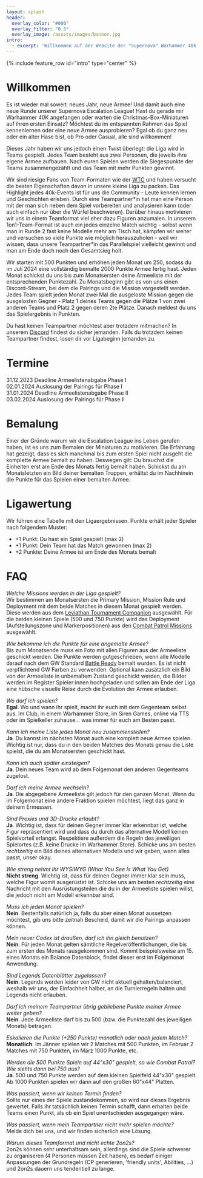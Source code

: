 ```yaml
---
layout: splash
header:
  overlay_color: "#000"
  overlay_filter: "0.5"
  overlay_image: /assets/images/banner.jpg
intro: 
  - excerpt: 'Willkommen auf der Website der "Supernova" Warhammer 40k Escalation-Liga!<br/>Hier findes du alle infos über aktuelle Paarungen, Ranglisten und die Teilnehmer:innen.'
---
```


{% include feature_row id="intro" type="center" %}

# Willkommen

Es ist wieder mal soweit: neues Jahr, neue Armee! Und damit auch eine neue Runde unserer Supernova Escalation League! Hast du gerade mir Warhammer 40K angefangen oder warten die Christmas-Box-Miniaturen auf ihren ersten Einsatz? Möchtest du im entspannten Rahmen das Spiel kennenlernen oder eine neue Armee ausprobieren? Egal ob du ganz neu oder ein alter Hase bist, ob Pro oder Casual, alle sind willkommen!

Dieses Jahr haben wir uns jedoch einen Twist überlegt: die Liga wird in Teams gespielt. Jedes Team besteht aus zwei Personen, die jeweils ihre eigene Armee aufbauen. Nach euren Spielen werden die Siegespunkte der Teams zusammengezählt und das Team mit mehr Punkten gewinnt.

Wir sind riesige Fans von Team-Formaten wie der [WTC](https://worldteamchampionship.com/) und haben versucht die besten Eigenschaften davon in unsere kleine Liga zu packen. Das Highlight jedes 40k-Events ist für uns die Community - Leute kennen lernen und Geschichten erleben. Durch eine Teampartner\*in hat man eine Person mit der man sich neben dem Spiel vorbereiten und analysieren kann (oder auch einfach nur über die Würfel beschweren). Darüber hinaus motivieren wir uns in einem Teamformat viel eher dazu Figuren anzumalen. In unserem 1on1-Team-Format ist auch ein jedes einzelne Match wichtig - selbst wenn man in Runde 2 fast keine Modelle mehr am Tisch hat, kämpfen wir weiter und versuchen so viele Punkte wie möglich herauszuholen - weil wir wissen, dass unsere Teampartner\*in das Parallelspiel vielleicht gewinnt und man am Ende doch noch den Gesamtsieg holt.

Wir starten mit 500 Punkten und erhöhen jeden Monat um 250, sodass du im Juli 2024 eine vollständig bemalte 2000 Punkte Armee fertig hast. Jeden Monat schickst du uns bis zum Monatsersten deine Armeeliste mit der entsprechenden Punktezahl.
Zu Monatsbeginn gibt es von uns einen Discord-Stream, bei dem die Pairings und die Mission vorgestellt werden. Jedes Team spielt jeden Monat zwei Mal die ausgeloste Mission gegen die ausgelosten Gegner - Platz 1 deines Teams gegen die Plätze 1 von zwei anderen Teams und Platz 2 gegen deren 2te Plätze. Danach meldest du uns das Spielergebnis in Punkten.

Du hast keinen Teampartner möchtest aber trotzdem mitmachen? In unserem [Discord](https://discord.com/channels/910301105676759102/1049786265085677599) findest du sicher jemanden. Falls du trotzdem keinen Teampartner findest, losen dir vor Ligabeginn jemanden zu.

# Termine

31.12.2023 Deadline Armeelistenabgabe Phase I  
02.01.2024 Auslosung der Pairings für Phase I  
31.01.2024 Deadline Armeelistenabgabe Phase II  
03.02.2024 Auslosung der Pairings für Phase II

# Bemalung

Einer der Gründe warum wir die Escalation League ins Leben gerufen haben, ist es uns zum Bemalen der Miniaturen zu motivieren. Die Erfahrung hat gezeigt, dass es sich manchmal bis zum ersten Spiel nicht ausgeht die komplette Armee bemalt zu haben. Deswegen gilt: Du brauchst die Einheiten erst am Ende des Monats fertig bemalt haben. Schickst du am Monatsletzten ein Bild deiner bemalten Truppen, erhältst du im Nachhinein die Punkte für das Spielen einer bemalten Armee.

# Ligawertung

Wir führen eine Tabelle mit den Ligaergebnissen. Punkte erhält jeder Spieler nach folgendem Muster:

* +1 Punkt: Du hast ein Spiel gespielt (max 2)
* +1 Punkt: Dein Team hat das Match gewonnen (max 2)
* +2 Punkte: Deine Armee ist am Ende des Monats bemalt

# FAQ

*Welche Missions werden in der Liga gespielt?*  
Wir bestimmen am Monatsersten die Primary Mission, Mission Rule und Deployment mit dem beide Matches in diesem Monat gespielt werden. Diese werden aus dem [Leviathan Tournament Companion](https://www.warhammer-community.com/wp-content/uploads/2023/06/hlF8WKv4gJpXPZha.pdf) ausgewählt. Für die beiden kleinen Spiele (500 und 750 Punkte) wird das Deployment (Aufstellungszone und Markerpositionen) aus den [Combat Patrol Missions](https://www.warhammer-community.com/wp-content/uploads/2023/06/htkssr6vgkoqDAJn.pdf) ausgewählt.

*Wie bekomme ich die Punkte für eine angemalte Armee?*  
Bis zum Monatsende muss ein Foto mit allen Figuren aus der Armeeliste geschickt werden. Die Punkte werden gutgeschrieben, wenn alle Modelle darauf nach dem GW Standard [Battle Ready](https://www.warhammer-community.com/2019/05/21/introducing-battle-readygw-homepage-post-1fw-homepage-post-1/) bemalt wurden. Es ist nicht verpflichtend GW Farben zu verwenden. Optional kann zusätzlich ein Bild von der Armeeliste in unbemaltem Zustand geschickt werden, die Bilder werden im Register Spieler:innen hochgeladen und sollen am Ende der Liga eine hübsche visuelle Reise durch die Evolution der Armee erlauben.

*Wo darf ich spielen?*  
**Egal**. Wo und wann ihr spielt, macht ihr euch mit dem Gegenteam selbst aus. Im Club, in einem Warhammer Store, im Siren Games, online via TTS oder im Spielkeller zuhause... was immer für euch am Besten passt.

*Kann ich meine Liste jedes Monat neu zusammenstellen?*  
**Ja**. Du kannst im nächsten Monat auch eine komplett neue Armee spielen. Wichtig ist nur, dass du in den beiden Matches des Monats genau die Liste spielst, die du am Monatsersten geschickt hast.

*Kann ich auch später einsteigen?*  
**Ja**. Dein neues Team wird ab dem Folgemonat den anderen Gegenteams zugelost.

*Darf ich meine Armee wechseln?*  
**Ja**. Die abgegebene Armeeliste gilt jedoch für den ganzen Monat. Wenn du im Folgemonat eine andere Fraktion spielen möchtest, liegt das ganz in deinem Ermessen.

*Sind Proxies und 3D-Drucke erlaubt?*  
**Ja**. Wichtig ist, dass für deinen Gegner immer klar erkennbar ist, welche Figur repräsentiert wird und dass du durch das alternative Modell keinen Spielvorteil erlangst. Respektiere außerdem die Regeln des jeweiligen Spielortes (z.B. keine Drucke im Warhammer Store). Schicke uns am besten *rechtzeitig* ein Bild deines alternativen Modells und wir geben, wenn alles passt, unser okay.

*Wie streng nehmt ihr WYSIWYG (What You See Is What You Get)*  
**Nicht streng**. Wichtig ist, dass für deinen Gegner immer klar sein muss, welche Figur womit ausgerüstet ist. Schicke uns am besten *rechtzeitig* eine Nachricht mit den Ausrüstungsteilen die du in der Armeeliste spielen willst, die jedoch nicht am Modell erkennbar sind.

*Muss ich jeden Monat spielen?*  
**Nein**. Bestenfalls natürlich ja, falls du aber einen Monat aussetzen möchtest, gib uns bitte zeitnah Bescheid, damit wir die Pairings anpassen können.

*Mein neuer Codex ist draußen, darf ich ihn gleich benutzen?*  
**Nein**. Für jeden Monat gelten sämtliche Regelveröffentlichungen, die bis zum ersten des Monats rausgekommen sind. Kommt beispielsweise am 15. eines Monats ein Balance Datenblock, findet dieser erst im Folgemonat Anwendung.

*Sind Legends Datenblätter zugelassen?*  
**Nein**. Legends werden leider von GW nicht aktuell gehalten/balanciert, weshalb wir uns, der Einfachheit halber, an die Turnierregeln halten und Legends nicht erlauben.

*Darf ich meinem Teampartner übrig gebliebene Punkte meiner Armee weiter geben?*  
**Nein**. Jede Armeeliste darf bis zu 500 (bzw. die Punktezahl des jeweiligen Monats) betragen.

*Eskalieren die Punkte (+250 Punkte) monatlich oder nach jedem Match?*  
**Monatlich**. Im Jänner spielen wir 2 Matches mit 500 Punkten, im Februar 2 Matches mit 750 Punkten, im März 1000 Punkte, etc.

*Werden die 500 Punkte Spiele auf 44"x30" gespielt, so wie Combat Patrol? Wie siehts dann bei 750 aus?*  
**Ja**. 500 und 750 Punkte werden auf dem kleinen Spielfeld 44"x30" gespielt. Ab 1000 Punkten spielen wir dann auf den großen 60"x44" Platten.

*Was passiert, wenn wir keinen Termin finden?*  
Sollte nur eines der Spiele zustandekommen, so wird nur dieses Ergebnis gewertet. Falls ihr tatsächlich keinen Termin schafft, dann erhalten beide Teams einen Punkt, als ob ein Spiel unentschieden ausgegangen wäre.

*Was passiert, wenn mein Teampartner nicht mehr spielen möchte?*  
Melde dich bei uns, und wir finden sicherlich eine Lösung.

*Warum dieses Teamformat und nicht echte 2on2s?*  
2on2s können sehr unterhaltsam sein, allerdings sind die Spiele schwerer zu organiseren (4 Personen müssen Zeit haben), es bedarf einiger Anpassungen der Grundregeln (CP generieren, 'friendly units', Abilities, ...) und 2on2s dauern uns tendentiell zu lange.